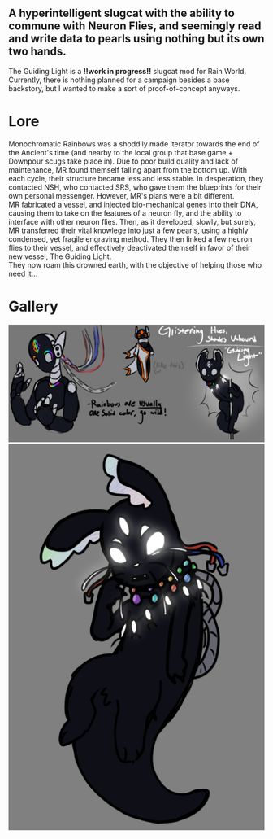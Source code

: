 ## A hyperintelligent slugcat with the ability to commune with Neuron Flies, and seemingly read and write data to pearls using nothing but its own two hands.

The Guiding Light is a **!!work in progress!!** slugcat mod for Rain World. Currently, there is nothing planned for a campaign besides a base backstory, but I wanted to make a sort of proof-of-concept anyways.

# Lore
Monochromatic Rainbows was a shoddily made iterator towards the end of the Ancient's time (and nearby to the local group that base game + Downpour scugs take place in). Due to poor build quality and lack of maintenance, MR found themself falling apart from the bottom up. With each cycle, their structure became less and less stable. In desperation, they contacted NSH, who contacted SRS, who gave them the blueprints for their own personal messenger. However, MR's plans were a bit different. </br> MR fabricated a vessel, and injected bio-mechanical genes into their DNA, causing them to take on the features of a neuron fly, and the ability to interface with other neuron flies. Then, as it developed, slowly, but surely, MR transferred their vital knowlege into just a few pearls, using a highly condensed, yet fragile engraving method. They then linked a few neuron flies to their vessel, and effectively deactivated themself in favor of their new vessel, The Guiding Light. </br> They now roam this drowned earth, with the objective of helping those who need it...

# Gallery
![First design, including iterator design and original iterator name.](gallery/design1.png)
![Second design.](gallery/design2.png)
